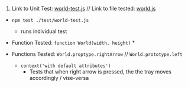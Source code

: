 
1. Link to Unit Test: [world-test.js](https://github.com/chompasina/gametime/blob/master/test/world-test.js) // Link to file tested: [world.js](https://github.com/chompasina/gametime/blob/master/lib/world.js)
  * `npm test ./test/world-test.js`
    * runs individual test

  * Function Tested: `function World(width, height)`
    *

  * Functions Tested: `World.proptype.rightArrow` // `World.prototype.left`
    * `context('with default attributes')`
      * Tests that when right arrow is pressed, the the tray moves accordingly / vise-versa
